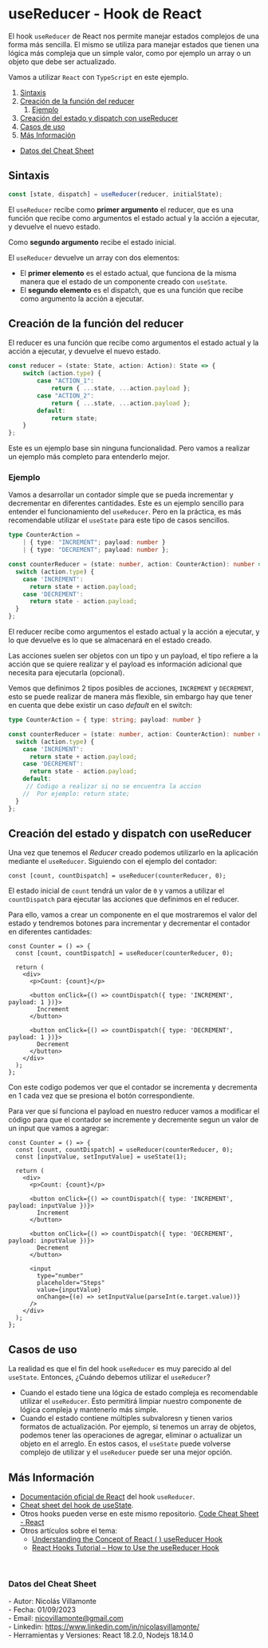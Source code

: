 # useReducer - Hook de React

El hook `useReducer` de React nos permite manejar estados complejos de una forma más sencilla. El mismo se utiliza para manejar estados que tienen una lógica más compleja que un simple valor, como por ejemplo un array o un objeto que debe ser actualizado.

Vamos a utilizar `React` con `TypeScript` en este ejemplo.

1. [Sintaxis](#sintaxis)
2. [Creación de la función del reducer](#creación-de-la-función-del-reducer)
   1. [Ejemplo](#ejemplo)
3. [Creación del estado y dispatch con useReducer](#creación-del-estado-y-dispatch-con-usereducer)
4. [Casos de uso](#casos-de-uso)
5. [Más Información](#más-información)

- [Datos del Cheat Sheet](#datos-del-cheat-sheet)


## Sintaxis

```ts
const [state, dispatch] = useReducer(reducer, initialState);
```

El `useReducer` recibe como **primer argumento** el reducer, que es una función que recibe como argumentos el estado actual y la acción a ejecutar, y devuelve el nuevo estado.

Como **segundo argumento** recibe el estado inicial.

El `useReducer` devuelve un array con dos elementos:

- El **primer elemento** es el estado actual, que funciona de la misma manera que el estado de un componente creado con `useState`.
- El **segundo elemento** es el dispatch, que es una función que recibe como argumento la acción a ejecutar.

## Creación de la función del reducer

El reducer es una función que recibe como argumentos el estado actual y la acción a ejecutar, y devuelve el nuevo estado.

```ts
const reducer = (state: State, action: Action): State => {
    switch (action.type) {
        case "ACTION_1":
            return { ...state, ...action.payload };
        case "ACTION_2":
            return { ...state, ...action.payload };
        default:
            return state;
    }
};
```

Este es un ejemplo base sin ninguna funcionalidad. Pero vamos a realizar un ejemplo más completo para entenderlo mejor.

### Ejemplo

Vamos a desarrollar un contador simple que se pueda incrementar y decrementar en diferentes cantidades. Este es un ejemplo sencillo para entender el funcionamiento del `useReducer`. Pero en la práctica, es más recomendable utilizar el `useState` para este tipo de casos sencillos.

```ts
type CounterAction =
    | { type: "INCREMENT"; payload: number }
    | { type: "DECREMENT"; payload: number };

const counterReducer = (state: number, action: CounterAction): number => {
  switch (action.type) {
    case 'INCREMENT':
      return state + action.payload;
    case 'DECREMENT':
      return state - action.payload;
  }
};
```

El reducer recibe como argumentos el estado actual y la acción a ejecutar, y lo que devuelve es lo que se almacenará en el estado creado.

Las acciones suelen ser objetos con un tipo y un payload, el tipo refiere a la acción que se quiere realizar y el payload es información adicional que necesita para ejecutarla (opcional).

Vemos que definimos 2 tipos posibles de acciones, `INCREMENT` y `DECREMENT`, esto se puede realizar de manera más flexible, sin embargo hay que tener en cuenta que debe existir un caso _default_ en el switch:

```ts
type CounterAction = { type: string; payload: number }

const counterReducer = (state: number, action: CounterAction): number => {
  switch (action.type) {
    case 'INCREMENT':
      return state + action.payload;
    case 'DECREMENT':
      return state - action.payload;
    default:
     // Codigo a realizar si no se encuentra la accion
    //  Por ejemplo: return state;
  }
};
```

## Creación del estado y dispatch con useReducer

Una vez que tenemos el _Reducer_ creado podemos utilizarlo en la aplicación mediante el `useReducer`. Siguiendo con el ejemplo del contador:

```tsx
const [count, countDispatch] = useReducer(counterReducer, 0);
```

El estado inicial de `count` tendrá un valor de `0` y vamos a utilizar el `countDispatch` para ejecutar las acciones que definimos en el reducer.

Para ello, vamos a crear un componente en el que mostraremos el valor del estado y tendremos botones para incrementar y decrementar el contador en diferentes cantidades:

```tsx
const Counter = () => {
  const [count, countDispatch] = useReducer(counterReducer, 0);

  return (
    <div>
      <p>Count: {count}</p>

      <button onClick={() => countDispatch({ type: 'INCREMENT', payload: 1 })}>
        Increment
      </button>

      <button onClick={() => countDispatch({ type: 'DECREMENT', payload: 1 })}>
        Decrement
      </button>
    </div>
  );
};
```

Con este codigo podemos ver que el contador se incrementa y decrementa en 1 cada vez que se presiona el botón correspondiente.

Para ver que sí funciona el payload en nuestro reducer vamos a modificar el código para que el contador se incremente y decremente segun un valor de un input que vamos a agregar:

```tsx
const Counter = () => {
  const [count, countDispatch] = useReducer(counterReducer, 0);
  const [inputValue, setInputValue] = useState(1);

  return (
    <div>
      <p>Count: {count}</p>
      
      <button onClick={() => countDispatch({ type: 'INCREMENT', payload: inputValue })}>
        Increment
      </button>

      <button onClick={() => countDispatch({ type: 'DECREMENT', payload: inputValue })}>
        Decrement
      </button>

      <input
        type="number"
        placeholder="Steps"
        value={inputValue}
        onChange={(e) => setInputValue(parseInt(e.target.value))}
      />
    </div>
  );
};
```

## Casos de uso

La realidad es que el fin del hook `useReducer` es muy parecido al del `useState`. Entonces, ¿Cuándo debemos utilizar el `useReducer`?

- Cuando el estado tiene una lógica de estado compleja es recomendable utilizar el `useReducer`. Ésto permitirá limpiar nuestro componente de lógica compleja y mantenerlo más simple.
- Cuando el estado contiene múltiples subvaloresn y tienen varios formatos de actualización. Por ejemplo, si tenemos un array de objetos, podemos tener las operaciones de agregar, eliminar o actualizar un objeto en el arreglo. En estos casos, el `useState` puede volverse complejo de utilizar y el `useReducer` puede ser una mejor opción.


## Más Información

- [Documentación oficial de React](https://es.react.dev/reference/react/useReducer) del hook `useReducer`.
- [Cheat sheet del hook de useState](https://github.com/nicovillamonte/code-cheat-sheet/blob/main/React/useState%20Hook.md).
- Otros hooks pueden verse en este mismo repositorio. [Code Cheat Sheet - React](https://github.com/nicovillamonte/code-cheat-sheet/tree/main/React)
- Otros artículos sobre el tema:
  - [Understanding the Concept of React ( ) useReducer Hook](https://www.knowledgehut.com/blog/web-development/usereducer-in-react)
  - [React Hooks Tutorial – How to Use the useReducer Hook](https://www.freecodecamp.org/news/usereducer-hook-react/)


<br>

### Datos del Cheat Sheet

\- Autor: Nicolás Villamonte <br>
\- Fecha: 01/09/2023 <br>
\- Email: nicovillamonte@gmail.com <br>
\- Linkedin: https://www.linkedin.com/in/nicolasvillamonte/ <br>
\- Herramientas y Versiones: React 18.2.0, Nodejs 18.14.0